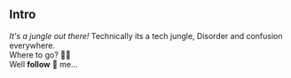 ## Intro
*It's a jungle out there!* Technically its a tech jungle, Disorder and confusion everywhere.<br>
Where to go? 🤷‍♂️ <br>
Well **follow** 👣 me...
